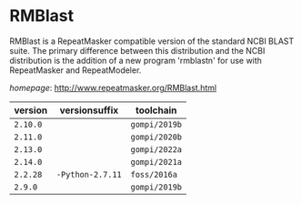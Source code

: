 # RMBlast

RMBlast is a RepeatMasker compatible version of the standard NCBI BLAST suite. The primary  difference between this distribution and the NCBI distribution is the addition of a new program 'rmblastn'  for use with RepeatMasker and RepeatModeler.

*homepage*: <http://www.repeatmasker.org/RMBlast.html>

version | versionsuffix | toolchain
--------|---------------|----------
``2.10.0`` |  | ``gompi/2019b``
``2.11.0`` |  | ``gompi/2020b``
``2.13.0`` |  | ``gompi/2022a``
``2.14.0`` |  | ``gompi/2021a``
``2.2.28`` | ``-Python-2.7.11`` | ``foss/2016a``
``2.9.0`` |  | ``gompi/2019b``

